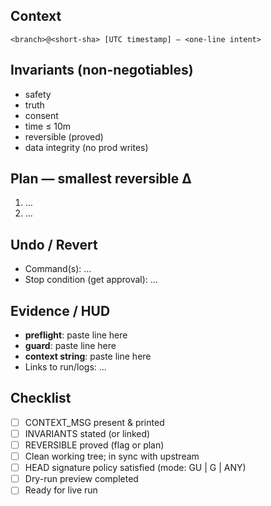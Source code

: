 <!-- presence PR template -->

## Context
`<branch>@<short-sha> [UTC timestamp] — <one-line intent>`

## Invariants (non-negotiables)
- safety
- truth
- consent
- time ≤ 10m
- reversible (proved)
- data integrity (no prod writes)

## Plan — smallest reversible Δ
1. …
2. …

## Undo / Revert
- Command(s): …
- Stop condition (get approval): …

## Evidence / HUD
- **preflight**: paste line here
- **guard**: paste line here
- **context string**: paste line here
- Links to run/logs: …

## Checklist
- [ ] CONTEXT_MSG present & printed
- [ ] INVARIANTS stated (or linked)
- [ ] REVERSIBLE proved (flag or plan)
- [ ] Clean working tree; in sync with upstream
- [ ] HEAD signature policy satisfied (mode: GU | G | ANY)
- [ ] Dry-run preview completed
- [ ] Ready for live run
